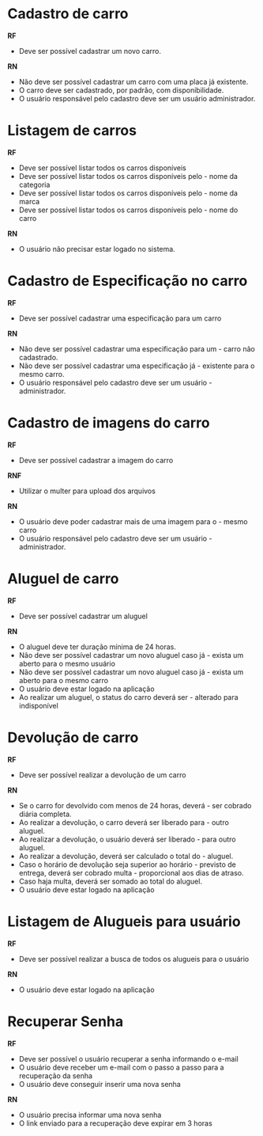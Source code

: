 # Cadastro de carro

**RF**

- Deve ser possível cadastrar um novo carro.

**RN**

- Não deve ser possível cadastrar um carro com uma placa já existente.
- O carro deve ser cadastrado, por padrão, com disponibilidade.
- O usuário responsável pelo cadastro deve ser um usuário administrador.

# Listagem de carros

**RF**

- Deve ser possível listar todos os carros disponíveis
- Deve ser possível listar todos os carros disponíveis pelo - nome da categoria
- Deve ser possível listar todos os carros disponíveis pelo - nome da marca
- Deve ser possível listar todos os carros disponíveis pelo - nome do carro

**RN**

- O usuário não precisar estar logado no sistema.

# Cadastro de Especificação no carro

**RF**

- Deve ser possível cadastrar uma especificação para um carro

**RN**

- Não deve ser possível cadastrar uma especificação para um - carro não cadastrado.
- Não deve ser possível cadastrar uma especificação já - existente para o mesmo carro.
- O usuário responsável pelo cadastro deve ser um usuário - administrador.

# Cadastro de imagens do carro

**RF**

- Deve ser possível cadastrar a imagem do carro

**RNF**

- Utilizar o multer para upload dos arquivos

**RN**

- O usuário deve poder cadastrar mais de uma imagem para o - mesmo carro
- O usuário responsável pelo cadastro deve ser um usuário - administrador.

# Aluguel de carro

**RF**

- Deve ser possível cadastrar um aluguel

**RN**

- O aluguel deve ter duração mínima de 24 horas.
- Não deve ser possível cadastrar um novo aluguel caso já - exista um aberto para o mesmo usuário
- Não deve ser possível cadastrar um novo aluguel caso já - exista um aberto para o mesmo carro
- O usuário deve estar logado na aplicação
- Ao realizar um aluguel, o status do carro deverá ser - alterado para indisponível

# Devolução de carro

**RF**

- Deve ser possível realizar a devolução de um carro

**RN**

- Se o carro for devolvido com menos de 24 horas, deverá - ser cobrado diária completa.
- Ao realizar a devolução, o carro deverá ser liberado para - outro aluguel.
- Ao realizar a devolução, o usuário deverá ser liberado - para outro aluguel.
- Ao realizar a devolução, deverá ser calculado o total do - aluguel.
- Caso o horário de devolução seja superior ao horário - previsto de entrega, deverá ser cobrado multa - proporcional aos dias de atraso.
- Caso haja multa, deverá ser somado ao total do aluguel.
- O usuário deve estar logado na aplicação

# Listagem de Alugueis para usuário

**RF**

- Deve ser possível realizar a busca de todos os alugueis para o usuário

**RN**

- O usuário deve estar logado na aplicação

# Recuperar Senha

**RF**

- Deve ser possível o usuário recuperar a senha informando o e-mail
- O usuário deve receber um e-mail com o passo a passo para a recuperação da senha
- O usuário deve conseguir inserir uma nova senha

**RN**

- O usuário precisa informar uma nova senha
- O link enviado para a recuperação deve expirar em 3 horas
